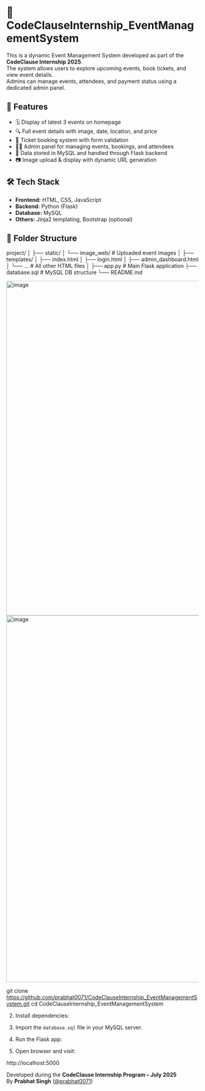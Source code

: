 # 🎉 CodeClauseInternship_EventManagementSystem

This is a dynamic Event Management System developed as part of the **CodeClause Internship 2025**.  
The system allows users to explore upcoming events, book tickets, and view event details.  
Admins can manage events, attendees, and payment status using a dedicated admin panel.

## 🚀 Features

- 🗓️ Display of latest 3 events on homepage  
- 🔍 Full event details with image, date, location, and price  
- 🎫 Ticket booking system with form validation  
- 🧑‍💼 Admin panel for managing events, bookings, and attendees  
- 💾 Data stored in MySQL and handled through Flask backend  
- 📷 Image upload & display with dynamic URL generation

## 🛠️ Tech Stack

- **Frontend:** HTML, CSS, JavaScript  
- **Backend:** Python (Flask)  
- **Database:** MySQL  
- **Others:** Jinja2 templating, Bootstrap (optional)

## 📂 Folder Structure

project/
│
├── static/
│ └── image_web/ # Uploaded event images
│
├── templates/
│ ├── index.html
│ ├── login.html
│ ├── admin_dashboard.html
│ └── ... # All other HTML files
│
├── app.py # Main Flask application
├── database.sql # MySQL DB structure
└── README.md


<img width="1902" height="877" alt="image" src="https://github.com/user-attachments/assets/ef68c033-1934-4a81-be47-8fb30c96b4e2" />


<img width="1912" height="962" alt="image" src="https://github.com/user-attachments/assets/5fb410ea-689b-407a-91e3-e77fe2738435" />


git clone https://github.com/prabhat0071/CodeClauseInternship_EventManagementSystem.git
cd CodeClauseInternship_EventManagementSystem

2. Install dependencies:

3. Import the `database.sql` file in your MySQL server.

4. Run the Flask app:

5.  Open browser and visit:

   http://localhost:5000

Developed during the **CodeClause Internship Program – July 2025**  
By **Prabhat Singh** ([@prabhat0071](https://github.com/prabhat0071))
